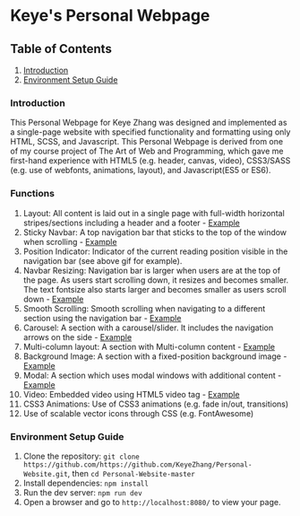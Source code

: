 # Keye's Personal Webpage

## Table of Contents
1. [Introduction](#intrduction)
2. [Environment Setup Guide](#environment-setup-guide)

### Introduction

This Personal Webpage for Keye Zhang was designed and implemented as a single-page website with specified functionality and formatting using only HTML, SCSS, and Javascript. This Personal Webpage is derived from one of my course project of The Art of Web and Programming, which gave me first-hand experience with HTML5 (e.g. header, canvas, video), CSS3/SASS (e.g. use of webfonts, animations, layout), and Javascript(ES5 or ES6).

### Functions 

1. Layout: All content is laid out in a single page with full-width horizontal stripes/sections including a header and a footer - [Example](https://raw.githubusercontent.com/uiuc-web-programming/fa17/master/labs/MP-1/2.png?raw=true)
2. Sticky Navbar: A top navigation bar that sticks to the top of the window when scrolling - [Example](https://raw.githubusercontent.com/uiuc-web-programming/fa17/master/labs/MP-1/3.gif?raw=true)
3. Position Indicator: Indicator of the current reading position visible in the navigation bar (see above gif for example). 
4. Navbar Resizing: Navigation bar is larger when users are at the top of the page. As users start scrolling down, it resizes and becomes smaller. The text fontsize also starts larger and becomes smaller as users scroll down - [Example](https://raw.githubusercontent.com/uiuc-web-programming/fa17/master/labs/MP-1/4.gif?raw=true)
5. Smooth Scrolling: Smooth scrolling when navigating to a different section using the navigation bar - [Example](https://raw.githubusercontent.com/uiuc-web-programming/fa17/master/labs/MP-1/5.gif?raw=true)
6. Carousel: A section with a carousel/slider. It includes the navigation arrows on the side - [Example](https://raw.githubusercontent.com/uiuc-web-programming/fa17/master/labs/MP-1/6.gif?raw=true)
7. Multi-column layout: A section with Multi-column content - [Example](https://raw.githubusercontent.com/uiuc-web-programming/fa17/master/labs/MP-1/8.png?raw=true)
8. Background Image: A section with a fixed-position background image - [Example](https://raw.githubusercontent.com/uiuc-web-programming/fa17/master/labs/MP-1/9.gif?raw=true)
9. Modal: A section which uses modal windows with additional content - [Example](https://raw.githubusercontent.com/uiuc-web-programming/fa17/master/labs/MP-1/10.gif?raw=true)
10. Video: Embedded video using HTML5 video tag - [Example](https://raw.githubusercontent.com/uiuc-web-programming/fa17/master/labs/MP-1/11_2.gif?raw=true)
11. CSS3 Animations: Use of CSS3 animations (e.g. fade in/out, transitions)
12. Use of scalable vector icons through CSS (e.g. FontAwesome)


### Environment Setup Guide
1. Clone the repository:
`git clone https://github.com/https://github.com/KeyeZhang/Personal-Website.git`, then `cd Personal-Website-master`
2. Install dependencies:
`npm install`
3. Run the dev server:
`npm run dev`
4. Open a browser and go to `http://localhost:8080/` to view your page. 
